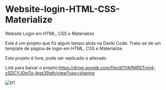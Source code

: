 # Website-login-HTML-CSS-Materialize
Website Login em HTML, CSS e Materialize

Este é um projeto que fiz algum tempo atrás na Danki Code. Trata-se de um template de página de login em HTML, CSS e Materialize.

Este projeto é livre, pode ser replicado e alterado.

Link para baixar o projeto:https://drive.google.com/file/d/1YAfNlRSTvm4-zSDCYJ0mTo-ikgs35tdh/view?usp=sharing

![tt1](https://github.com/MarcelSantana01/Website-login-HTML-CSS-Materialize/assets/108904162/ef08669f-9607-4e0f-bda4-9ea2d79ad3dd)
